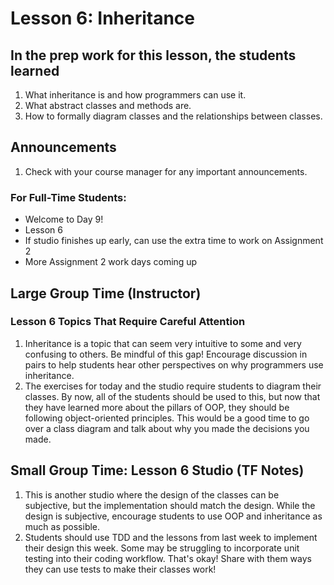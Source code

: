 # Lesson 6: Inheritance

## In the prep work for this lesson, the students learned
1. What inheritance is and how programmers can use it.
1. What abstract classes and methods are.
1. How to formally diagram classes and the relationships between classes.

## Announcements
1. Check with your course manager for any important announcements.

### For Full-Time Students:
* Welcome to Day 9!
* Lesson 6
* If studio finishes up early, can use the extra time to work on Assignment 2
* More Assignment 2 work days coming up

## Large Group Time (Instructor)

### Lesson 6 Topics That Require Careful Attention
1. Inheritance is a topic that can seem very intuitive to some and very confusing to others. Be mindful of this gap! Encourage discussion in pairs to help students hear other perspectives on why programmers use inheritance.
1. The exercises for today and the studio require students to diagram their classes. By now, all of the students should be used to this, but now that they have learned more about the pillars of OOP, they should be following object-oriented principles. This would be a good time to go over a class diagram and talk about why you made the decisions you made. 

## Small Group Time: Lesson 6 Studio (TF Notes)
1. This is another studio where the design of the classes can be subjective, but the implementation should match the design. While the design is subjective, encourage students to use OOP and inheritance as much as possible.
1. Students should use TDD and the lessons from last week to implement their design this week. Some may be struggling to incorporate unit testing into their coding workflow. That's okay! Share with them ways they can use tests to make their classes work!
